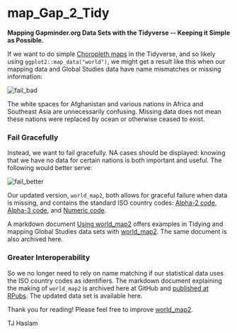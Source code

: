 # map_Gap_2_Tidy
**Mapping Gapminder.org Data Sets with the Tidyverse -- Keeping it Simple as Possible.**


If we want to do simple [Choropleth maps](https://en.wikipedia.org/wiki/Choropleth_map) in the Tidyverse, and so likely using `ggplot2::map_data("world")`, we might get a result like this when our mapping data and Global Studies data have name mismatches or missing information:

![fail_bad](https://user-images.githubusercontent.com/12042357/129316416-d6fdceeb-8d83-4521-8737-255afc89373b.png)

The white spaces for Afghanistan and various nations in Africa and Southeast Asia are unnecessarily confusing. Missing data does not mean these nations were replaced by ocean or otherwise ceased to exist.

### Fail Gracefully
Instead, we want to fail gracefully. NA cases should be displayed: knowing that we have no data for certain nations is both important and useful. The following would better serve:

![fail_better](https://user-images.githubusercontent.com/12042357/129316825-81e82867-661e-4564-9d5c-38f6512ff38c.png)

Our updated version, `world_map2`, both allows for graceful failure when data is missing, and contains the standard ISO country codes: [Alpha-2 code](https://en.wikipedia.org/wiki/ISO_3166-1_alpha-2), [Alpha-3 code](https://en.wikipedia.org/wiki/ISO_3166-1_alpha-3), and [Numeric code](https://en.wikipedia.org/wiki/ISO_3166-1_numeric).

A markdown document [Using world_map2](https://rpubs.com/Thom_JH/using_world_map2) offers examples in Tidying and mapping Global Studies data sets with [world_map2](https://github.com/Thom-J-H/map_Gap_2_Tidy/blob/main/world_map2_project.rda).  The same document is also archived here.


### Greater Interoperability
So we no longer need to rely on name matching if our statistical data uses the ISO country codes as identifiers.  The markdown document explaining the making of `world_map2` is archived here at GitHub and [published at RPubs](https://rpubs.com/Thom_JH/world_map2). The updated data set is available here.

Thank you for reading! Please feel free to improve [world_map2](https://github.com/Thom-J-H/map_Gap_2_Tidy/blob/main/world_map2_project.rda).

TJ Haslam


